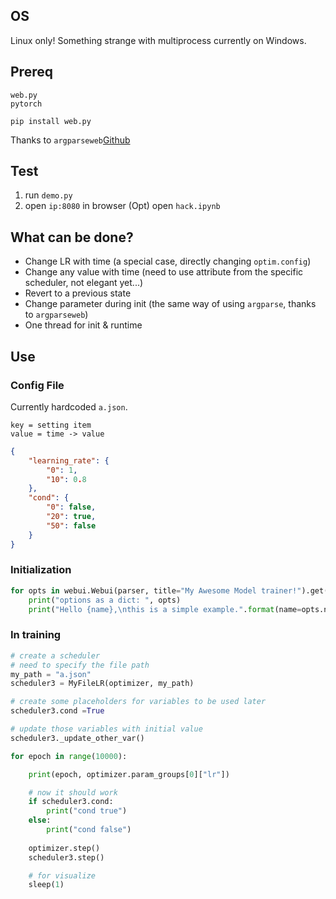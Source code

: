## OS
Linux only!
Something strange with multiprocess currently on Windows. 

## Prereq

```
web.py
pytorch
```

```
pip install web.py
```

Thanks to `argparseweb`[Github](https://github.com/nirizr/argparseweb)

## Test

1. run `demo.py`
2. open `ip:8080` in browser
(Opt) open `hack.ipynb`

## What can be done?

- Change LR with time (a special case, directly changing `optim.config`)
- Change any value with time (need to use attribute from the specific scheduler, not elegant yet...)
- Revert to a previous state
- Change parameter during init (the same way of using `argparse`, thanks to `argparseweb`)
- One thread for init & runtime

## Use

### Config File
Currently hardcoded `a.json`.

```
key = setting item
value = time -> value
```
```json
{
    "learning_rate": {
        "0": 1,
        "10": 0.8
    },
    "cond": {
        "0": false,
        "20": true,
        "50": false
    }
}
```

### Initialization

```python
for opts in webui.Webui(parser, title="My Awesome Model trainer!").get():
    print("options as a dict: ", opts)
    print("Hello {name},\nthis is a simple example.".format(name=opts.name))
```

### In training

```python
# create a scheduler
# need to specify the file path
my_path = "a.json"
scheduler3 = MyFileLR(optimizer, my_path)

# create some placeholders for variables to be used later
scheduler3.cond =True

# update those variables with initial value
scheduler3._update_other_var()

for epoch in range(10000):

    print(epoch, optimizer.param_groups[0]["lr"])

    # now it should work
    if scheduler3.cond:
        print("cond true")
    else:
        print("cond false")
    
    optimizer.step()
    scheduler3.step()

    # for visualize
    sleep(1)
```